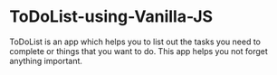 # ToDoList-using-Vanilla-JS

ToDoList is an app which helps you to list out the tasks  you need to complete or things that you want to do.
This app helps you not forget anything important.
